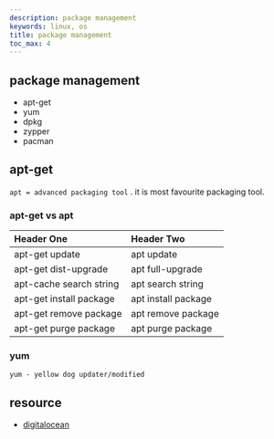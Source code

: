```yaml
---
description: package management
keywords: linux, os
title: package management
toc_max: 4
---
```


## package management

* apt-get
* yum
* dpkg
* zypper
* pacman

## apt-get

`apt = advanced packaging tool` . it is most favourite packaging tool.


### apt-get vs apt

| Header One     | Header Two     |
| :------------- | :------------- |
|apt-get update	|apt update|
|apt-get dist-upgrade	|apt full-upgrade|
|apt-cache search string	|apt search string|
|apt-get install package	|apt install package|
|apt-get remove package	|apt remove package|
|apt-get purge package	|apt purge package|


### yum

`yum - yellow dog updater/modified`


## resource

* [digitalocean](https://www.digitalocean.com/community/tutorials/package-management-basics-apt-yum-dnf-pkg)
